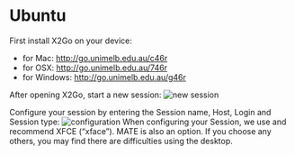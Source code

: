 # Ubuntu

First install X2Go on your device:
- for Mac: http://go.unimelb.edu.au/c46r
- for OSX: http://go.unimelb.edu.au/746r
- for Windows: http://go.unimelb.edu.au/g46r

After opening X2Go, start a new session:
![new session](https://github.com/Meirian/Ubuntu/tree/master/images/new_session.png "new session")

Configure your session by entering the Session name, Host, Login and Session type:
![configuration](https://github.com/Meirian/Ubuntu/tree/master/images/configuration.png "configuration")
When configuring your Session, we use and recommend XFCE (“xface”). MATE is also an option. If you choose any others, you may find there are difficulties using the desktop.
